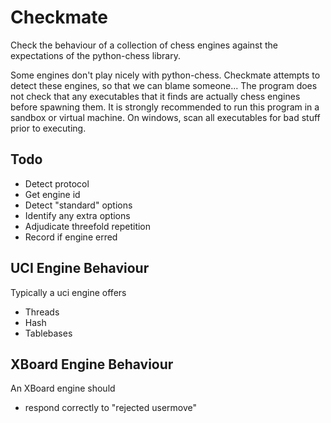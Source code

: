Checkmate
=========

Check the behaviour of a collection of chess engines against the expectations of
the python-chess library.

Some engines don't play nicely with python-chess. Checkmate attempts to 
detect these engines, so that we can blame someone... The program does not 
check that any executables that it finds are actually chess engines before
spawning them. It is strongly recommended to run this program in a sandbox 
or virtual machine. On windows, scan all executables for bad stuff prior to
executing.

Todo
----

- Detect protocol
- Get engine id
- Detect "standard" options
- Identify any extra options
- Adjudicate threefold repetition
- Record if engine erred

UCI Engine Behaviour
--------------------
Typically a uci engine offers
- Threads
- Hash
- Tablebases

XBoard Engine Behaviour
-----------------------
An XBoard engine should
- respond correctly to "rejected usermove"


